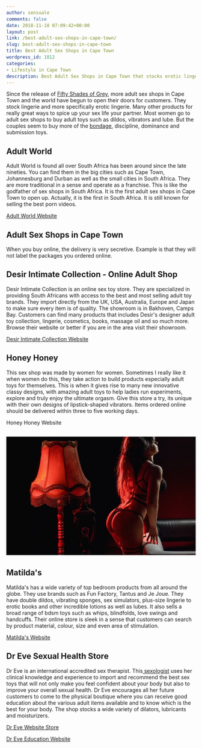 ```yaml
---
author: sensuale
comments: false
date: 2018-11-10 07:09:42+00:00
layout: post
link: /best-adult-sex-shops-in-cape-town/
slug: best-adult-sex-shops-in-cape-town
title: Best Adult Sex Shops in Cape Town
wordpress_id: 1812
categories:
- Lifestyle in Cape Town
description: Best Adult Sex Shops in Cape Town that stocks erotic lingerie, adult toys, vibrators, dildo's, massage oil, bdsm adult kit and so much more.
---
```


Since the release of [Fifty Shades of Grey](https://en.wikipedia.org/wiki/Fifty_Shades_of_Grey), more adult sex shops in Cape Town and the world have begun to open their doors for customers. They stock lingerie and more specifically erotic lingerie. Many other products for really great ways to spice up your sex life your partner. Most women go to adult sex shops to buy adult toys such as dildos, vibrators and lube. But the couples seem to buy more of the [bondage](/sasha-relaxes-with-her-very-own-christian-grey/), discipline, dominance and submission toys.


## Adult World


Adult World is found all over South Africa has been around since the late nineties. You can find them in the big cities such as Cape Town, Johannesburg and Durban as well as the small cities in South Africa. They are more traditional in a sense and operate as a franchise. This is like the godfather of sex shops in South Africa. It is the first adult sex shops in Cape Town to open up. Actually, it is the first in South Africa. It is still known for selling the best porn videos.

[Adult World Website](https://adultworld.co.za/)


## Adult Sex Shops in Cape Town


When you buy online, the delivery is very secretive. Example is that they will not label the packages you ordered online.


## Desir Intimate Collection - Online Adult Shop


Desir Intimate Collection is an online sex toy store. They are specialized in providing South Africans with access to the best and most selling adult toy brands. They import directly from the UK, USA, Australia, Europe and Japan to make sure every item is of quality. The showroom is in Bakhoven, Camps Bay. Customers can find many products that includes Desir's designer adult toy collection, lingerie, cosmetics, books, massage oil and so much more. Browse their website or better if you are in the area visit their showroom.


[Desir Intimate Collection Website](https://www.desir.co.za/)





## Honey Honey


This sex shop was made by women for women. Sometimes I really like it when women do this, they take action to build products especially adult toys for themselves. This is when it gives rise to many new innovative classy designs, with amazing adult toys to help ladies run experiments, explore and truly enjoy the ultimate orgasm. Give this store a try, its unique with their own designs of lipstick-shaped vibrators. Items ordered online should be delivered within three to five working days.


Honey Honey Website





## ![adult sex shops in Cape Town](/images/posts/swingers-night-clubs-in-south-africa.jpg)




## Matilda's


Matilda's has a wide variety of top bedroom products from all around the globe. They use brands such as Fun Factory, Tantus and Je Joue. They have double dildos, vibrating sponges, sex simulators, plus-size lingerie to erotic books and other incredible lotions as well as lubes. It also sells a broad range of bdsm toys such as whips, blindfolds, love swings and  handcuffs. Their online store is sleek in a sense that customers can search by product material, colour, size and even area of stimulation.


[Matilda's Website](https://www.matildas.co.za/)





## **Dr Eve Sexual Health Store**


Dr Eve is an international accredited sex therapist. This[ sexologist](/sexologist-recommends-erotic-massage/) uses her clinical knowledge and experience to import and recommend the best sex toys that will not only make you feel confident about your body but also to improve your overall sexual health. Dr Eve encourages all her future customers to come to the physical boutique where you can receive good education about the various adult items available and to know which is the best for your body. The shop stocks a wide variety of dilators, lubricants and moisturizers.


[Dr Eve Website Store](http://drevestore.co.za/)




[Dr Eve Education Website](http://dreve.co.za/)
